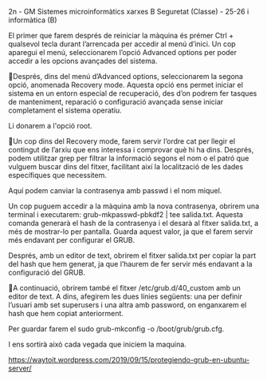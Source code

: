 2n  -  GM  Sistemes  microinformàtics 
xarxes  B  Seguretat 
(Classe) - 25-26 
i 
informàtica  (B)  

El  primer  que  farem  després  de  reiniciar  la  màquina  és  prémer  Ctrl  +  qualsevol  tecla 
durant  l’arrencada  per  accedir  al  menú  d’inici.  Un  cop  aparegui  el  menú,  seleccionarem 
l’opció Advanced options per poder accedir a les opcions avançades del sistema. 

 
 

 
 
 
Després, dins del menú d’Advanced options, seleccionarem la segona opció, anomenada 
Recovery  mode.  Aquesta  opció  ens  permet  iniciar  el  sistema  en  un  entorn  especial  de 
recuperació,  des  d’on  podrem  fer  tasques  de  manteniment,  reparació  o  configuració 
avançada sense iniciar completament el sistema operatiu. 

Li donarem a l'opció root.  

 
 
 
 
 
 
 
Un cop dins del Recovery mode, farem servir l’ordre cat per llegir el contingut de l’arxiu que 
ens  interessa  i  comprovar  què  hi  ha  dins.  Després,  podem  utilitzar  grep  per  filtrar  la 
informació  segons  el  nom  o  el  patró  que  vulguem  buscar  dins  del  fitxer,  facilitant  així  la 
localització de les dades específiques que necessitem. 



Aquí podem canviar la contrasenya amb passwd i el nom miquel. 



Un  cop  puguem  accedir  a  la  màquina  amb  la  nova  contrasenya,  obrirem  una  terminal  i 
executarem:  grub-mkpasswd-pbkdf2  |  tee  salida.txt.  Aquesta  comanda 
generarà  el  hash  de la contrasenya i el desarà al fitxer salida.txt, a més de mostrar-lo 
per  pantalla.  Guarda  aquest  valor,  ja  que  el  farem  servir  més  endavant  per  configurar  el 
GRUB. 

Després, amb un editor de text, obrirem el fitxer salida.txt per copiar la part del hash que 
hem generat, ja que l’haurem de fer servir més endavant a la configuració del GRUB. 

 
 
 
 
 
A continuació, obrirem també el fitxer /etc/grub.d/40_custom amb un editor de text. A dins, 
afegirem les dues línies següents: una per definir l’usuari amb set superusers i una altra 
amb password, on enganxarem el hash que hem copiat anteriorment. 

Per guardar farem el sudo grub-mkconfig -o /boot/grub/grub.cfg. 

I ens sortirà això cada vegada que iniciem la maquina. 

https://waytoit.wordpress.com/2019/09/15/protegiendo-grub-en-ubuntu-server/  

 
 
 
 
 
 
 

